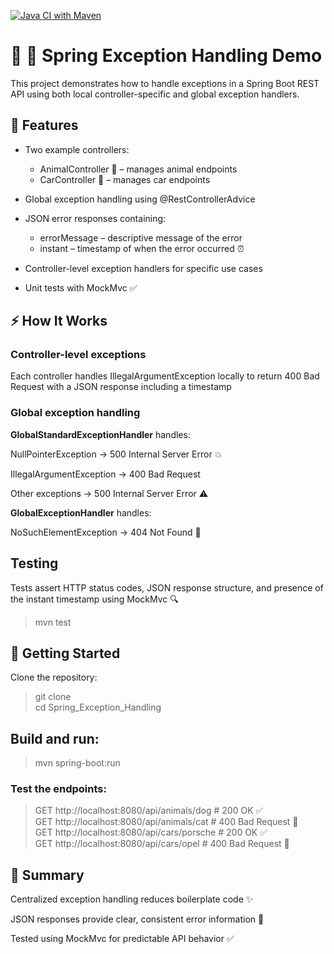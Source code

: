 [![Java CI with Maven](https://github.com/nina-bornemann/Spring_Exception_Handling/actions/workflows/maven.yml/badge.svg)](https://github.com/nina-bornemann/Spring_Exception_Handling/actions/workflows/maven.yml)

# 🐾 🚗 Spring Exception Handling Demo

This project demonstrates how to handle exceptions in a Spring Boot REST 
API using both local controller-specific and global exception handlers.

## 🌟 Features
- Two example controllers:
  - AnimalController 🐶 – manages animal endpoints
  - CarController 🚗 – manages car endpoints

- Global exception handling using @RestControllerAdvice
- JSON error responses containing:
  - errorMessage – descriptive message of the error
  - instant – timestamp of when the error occurred ⏰
- Controller-level exception handlers for specific use cases
- Unit tests with MockMvc ✅

## ⚡ How It Works
### Controller-level exceptions
Each controller handles IllegalArgumentException locally to return 400 
Bad Request with a JSON response including a timestamp

### Global exception handling
**GlobalStandardExceptionHandler** handles:

NullPointerException → 500 Internal Server Error 💥

IllegalArgumentException → 400 Bad Request

Other exceptions → 500 Internal Server Error ⚠️

**GlobalExceptionHandler** handles: 

NoSuchElementException → 404 Not Found 🛑

## Testing
Tests assert HTTP status codes, JSON response structure, and presence of 
the instant timestamp using MockMvc 🔍
> mvn test

## 🚀 Getting Started
Clone the repository:
> git clone <your-repo-url>  
> cd Spring_Exception_Handling

## Build and run:
> mvn spring-boot:run

### Test the endpoints:
> GET http://localhost:8080/api/animals/dog      # 200 OK ✅  
> GET http://localhost:8080/api/animals/cat      # 400 Bad Request 🛑  
> GET http://localhost:8080/api/cars/porsche     # 200 OK ✅  
> GET http://localhost:8080/api/cars/opel        # 400 Bad Request 🛑

## 📌 Summary
Centralized exception handling reduces boilerplate code ✨

JSON responses provide clear, consistent error information 📄

Tested using MockMvc for predictable API behavior ✅